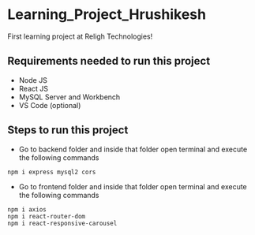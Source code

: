 # Learning_Project_Hrushikesh
First learning project at Religh Technologies!

## Requirements needed to run this project
+ Node JS
+ React JS
+ MySQL Server and Workbench
+ VS Code (optional)

## Steps to run this project
+ Go to backend folder and inside that folder open terminal and execute the following commands
```
npm i express mysql2 cors
```
+ Go to frontend folder and inside that folder open terminal and execute the following commands
```
npm i axios
npm i react-router-dom
npm i react-responsive-carousel
```
